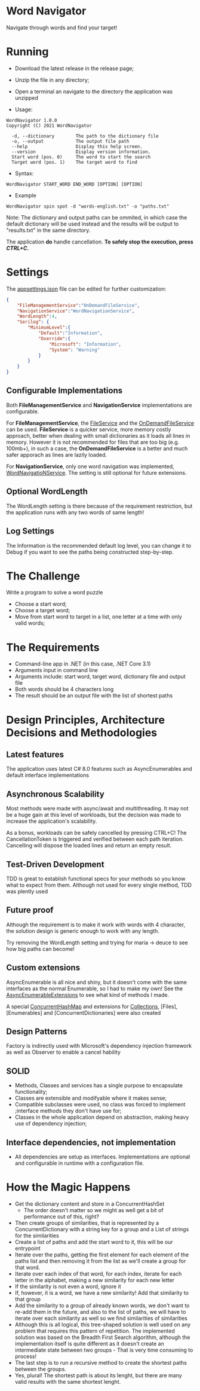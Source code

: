# Word Navigator
Navigate through words and find your target!

# Running

* Download the latest release in the release page;
* Unzip the file in any directory;
* Open a terminal an navigate to the directory the application was unzipped

* Usage:
```shell
WordNavigator 1.0.0
Copyright (C) 2021 WordNavigator

  -d, --dictionary        The path to the dictionary file
  -o, --output            The output file path
  --help                  Display this help screen.
  --version               Display version information.
  Start word (pos. 0)     The word to start the search
  Target word (pos. 1)    The target word to find
```

* Syntax:
```shell
WordNavigator START_WORD END_WORD [OPTION] [OPTION]
```

* Example
```shell
WordNavigator spin spot -d "words-english.txt" -o "paths.txt"
```

Note: The dictionary and output paths can be ommited, in which case the default dictionary will be used instead and the results will be output to "results.txt" in the same directory.

The application __do__ handle cancellation. __To safely stop the execution, press *CTRL+C*.__

# Settings

The [appsettings.json](/src/BluePrism.WordNavigator.Bootstrap/appsettings.json) file can be edited for further customization:
```json
{
	"FileManagementService":"OnDemandFileService",
	"NavigationService":"WordNavigationService",
	"WordLength":4,
	"Serilog": {
		"MinimumLevel":{
			"Default":"Information",
			"Override":{
				"Microsoft": "Information",
				"System": "Warning"
			}
		}
	}
}
```

## Configurable Implementations

Both __FileManagementService__ and __NavigationService__ implementations are configurable.

For __FileManagementService__, the [FileService]() and the [OnDemandFileService]() can be used. __FileService__ is a quicker service, more memory costly approach, better when dealing with small dictionaries as it loads all lines in memory. However it is not recommended for files that are too big (e.g. 100mb+), in such a case, the __OnDemandFileService__ is a better and much safer apporach as lines are lazily loaded.

For __NavigationService__, only one word navigation was implemented, [WordNavigatioNService](). The setting is still optional for future extensions.

## Optional WordLength

The WordLength setting is there because of the requirement restriction, but the application runs with any two words of same length!

## Log Settings

The Information is the recommended default log level, you can change it to Debug if you want to see the paths being constructed step-by-step.

# The Challenge

Write a program to solve a word puzzle
* Choose a start word;
* Choose a target word; 
* Move from start word to target in a list, one letter at a time with only valid words;

# The Requirements

* Command-line app in .NET (in this case, .NET Core 3.1)
* Arguments input in command line
* Arguments include: start word, target word, dictionary file and output file
* Both words should be 4 characters long
* The result should be an output file with the list of shortest paths
# Design Principles, Architecture Decisions and Methodologies


## Latest features

The application uses latest C# 8.0 features such as AsyncEnumerables and default interface implementations

## Asynchronous Scalability

Most methods were made with async/await and multithreading. It may not be a huge gain at this level of workloads, but the decision was made to increase the application's scalability.

As a bonus, workloads can be safely cancelled by pressing CTRL+C! The CancellationToken is triggered and verified between each path iteration. Cancelling will dispose the loaded lines and return an empty result.

## Test-Driven Development

TDD is great to establish functional specs for your methods so you know what to expect from them. Although not used for every single method, TDD was plently used

## Future proof

Although the requirement is to make it work with words with 4 character, the solution design is generic enough to work with any length. 

Try removing the WordLength setting and trying for maria -> deuce to see how big paths can become!

## Custom extensions

AsyncEnumerable is all nice and shiny, but it doesn't come with the same interfaces as the normal Enumerable, so I had to make my own! See the [AsyncEnumerableExtensions]() to see what kind of methods I made.

A special [ConcurrentHashMap<T>]() and extensions for [Collections](), [Files], [Enumerables] and [ConcurrentDictionaries] were also created

## Design Patterns

Factory is indirectly used with Microsoft's dependency injection framework as well as Observer to enable a cancel hability
## SOLID

* Methods, Classes and services has a single purpose to encapsulate functionality; 
* Classes are extensible and modifyable where it makes sense;
* Compatible subclasses were used, no class was forced to implement ;interface methods they don't have use for;
* Classes in the whole application depend on abstraction, making heavy use of dependency injection;

## Interface dependencies, not implementation

* All dependencies are setup as interfaces. Implementations are optional and configurable in runtime with a configuration file.

# How the Magic Happens

* Get the dictionary content and store in a ConcurrentHashSet
     * The order doesn't matter so we might as well get a bit of performance out of this, right?
* Then create groups of similarities, that is represented by a ConcurrentDictionary with a string key for a group and a List of strings for the similarities
* Create a list of paths and add the start word to it, this will be our entrypoint
* Iterate over the paths, getting the first element for each element of the paths list and then removing it from the list as we'll create a group for that word.
* Iterate over each index of that word, for each index, iterate for each letter in the alphabet, making a new similarity for each new letter
* If the similarity is not even a word, ignore it
* If, however, it is a word, we have a new similarity! Add that similarity to that group
* Add the similarity to a group of already known words, we don't want to re-add them in the future, and also to the list of paths, we will have to iterate over each similarity as well so we find similarities of similarities
* Although this is all logical, this tree-shaped solution is well used on any problem that requires this pattern of repetition. The implemented solution was based on the Breadth First Search algorithm, although the implementation itself is quite different as it doesn't create an intermediate state between two groups - That is very time consuming to process!
* The last step is to run a recursive method to create the shortest paths between the groups.
* Yes, plural! The shortest path is about its lenght, but there are many valid results with the same shortest lenght.